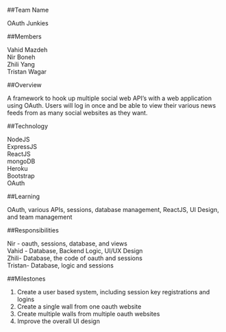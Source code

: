 ##Team Name 

OAuth Junkies 

##Members

Vahid Mazdeh <br />
Nir Boneh  <br />
Zhili Yang <br />
Tristan Wagar <br />

##Overview

A framework to hook up multiple social web API’s with a web application using OAuth. Users will log in once and be able to view their various news feeds from as many social websites as they want.

##Technology

NodeJS  <br />
ExpressJS  <br />
ReactJS  <br />
mongoDB <br />
Heroku <br />
Bootstrap <br />
OAuth <br />

##Learning 

OAuth, various APIs, sessions, database management, ReactJS, UI Design, and team management 

##Responsibilities

Nir - oauth, sessions, database, and views <br />
Vahid - Database, Backend Logic, UI/UX Design <br />
Zhili-  Database, the code of oauth and sessions  <br />
Tristan- Database, logic and sessions <br />

##Milestones

1. Create a user based system, including session key registrations and logins
2. Create a single wall from one oauth website
3. Create multiple walls from multiple oauth websites
4. Improve the overall UI design